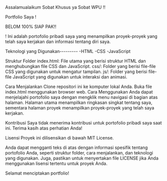 Assalamualaikum Sobat Khusus ya Sobat WPU  !!


Portfolio Saya !

BELOM 100% SIAP PAK!!

! Ini adalah portofolio pribadi saya yang menampilkan proyek-proyek yang telah saya kerjakan dan informasi tentang diri saya.

Teknologi yang Digunakan---------
-HTML
-CSS
-JavaScript

Struktur Folder
index.html: File utama yang berisi struktur HTML dan menghubungkan file CSS dan JavaScript.
css/: Folder yang berisi file-file CSS yang digunakan untuk mengatur tampilan.
js/: Folder yang berisi file-file JavaScript yang digunakan untuk interaksi dan animasi.

Cara Menjalankan
Clone repositori ini ke komputer lokal Anda.
Buka file index.html menggunakan browser web.
Cara Menggunakan
Anda dapat menjelajahi portofolio saya dengan mengklik menu navigasi di bagian atas halaman. Halaman utama menampilkan ringkasan singkat tentang saya, sementara halaman proyek menampilkan proyek-proyek yang telah saya kerjakan.

Kontribusi
Saya tidak menerima kontribusi untuk portofolio pribadi saya saat ini. Terima kasih atas perhatian Anda!

Lisensi
Proyek ini dilisensikan di bawah MIT License.

Anda dapat mengganti teks di atas dengan informasi spesifik tentang portofolio Anda, seperti struktur folder, cara menjalankan, dan teknologi yang digunakan. Juga, pastikan untuk menyertakan file LICENSE jika Anda menggunakan lisensi tertentu untuk proyek Anda.

Selamat menciptakan portfolio!
